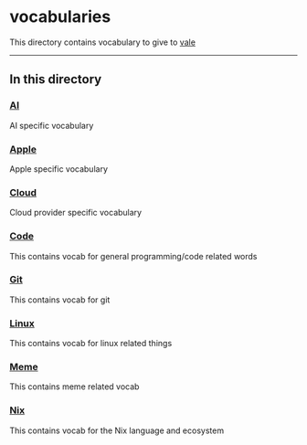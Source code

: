 # vocabularies

This directory contains vocabulary to give to [vale](https://vale.sh/)

---

## In this directory

### [AI](./AI/)

AI specific vocabulary

### [Apple](./Apple/)

Apple specific vocabulary

### [Cloud](./Cloud/)

Cloud provider specific vocabulary

### [Code](./Code/)

This contains vocab for general programming/code related words

### [Git](./Git/)

This contains vocab for git

### [Linux](./Linux/)

This contains vocab for linux related things

### [Meme](./Meme/)

This contains meme related vocab

### [Nix](./Nix/)

This contains vocab for the Nix language and ecosystem

